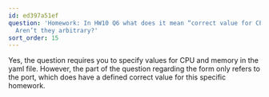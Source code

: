 ```yaml
---
id: ed397a51ef
question: 'Homework: In HW10 Q6 what does it mean “correct value for CPU and memory”?
  Aren’t they arbitrary?'
sort_order: 15
---
```


Yes, the question requires you to specify values for CPU and memory in the yaml file. However, the part of the question regarding the form only refers to the port, which does have a defined correct value for this specific homework.